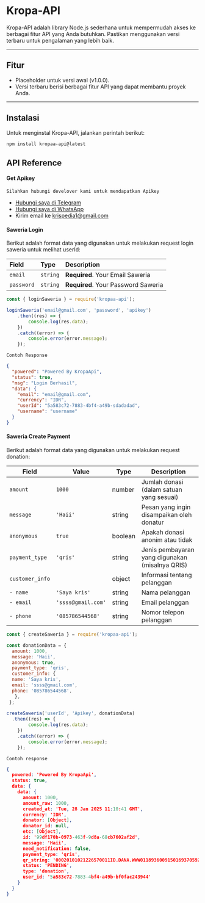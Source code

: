 # Kropa-API

Kropa-API adalah library Node.js sederhana untuk mempermudah akses ke berbagai fitur API yang Anda butuhkan. Pastikan menggunakan versi terbaru untuk pengalaman yang lebih baik.

---

## **Fitur**
- Placeholder untuk versi awal (v1.0.0).
- Versi terbaru berisi berbagai fitur API yang dapat membantu proyek Anda.

---

## **Instalasi**
Untuk menginstal Kropa-API, jalankan perintah berikut:

```sh
npm install kropaa-api@latest
```

## API Reference

#### Get Apikey
`Silahkan hubungi develover kami untuk mendapatkan Apikey`
- [Hubungi saya di Telegram](https://t.me/csegenix21)  
- [Hubungi saya di WhatsApp](https://wa.me/62882007324217)  
- Kirim email ke [krispedia1@gmail.com](mailto:krispedia1@gmail.com)

####  Saweria Login
Berikut adalah format data yang digunakan untuk melakukan request login saweria untuk melihat userId:

| Field | Type     | Description                |
| :-------- | :------- | :------------------------- |
| `email` | `string` | **Required**. Your Email Saweria |
| `password` | `string` | **Required**. Your Password Saweria |
```javascript 
const { loginSaweria } = require('kropaa-api');

loginSaweria('email@gmail.com', 'password', 'apikey')
    .then((res) => {
        console.log(res.data);
    })
    .catch((error) => {
        console.error(error.message);
    });
```
`Contoh Response`
```json
{
  "powered": "Powered By KropaApi",
  "status": true,
  "msg": "Login Berhasil",
  "data": {
    "email": "email@gmail.com",
    "currency": "IDR",
    "userId": "5a583c72-7883-4bf4-a49b-sdadadad",
    "username": "username"
  }
}
```
####  Saweria Create Payment

Berikut adalah format data yang digunakan untuk melakukan request donation:

| Field            | Value                   | Type       | Description                                               |
|------------------|-------------------------|------------|-----------------------------------------------------------|
| `amount`         | `1000`                  | number     | Jumlah donasi (dalam satuan yang sesuai)                  |
| `message`        | `'Haii'`                | string     | Pesan yang ingin disampaikan oleh donatur                 |
| `anonymous`      | `true`                  | boolean    | Apakah donasi anonim atau tidak                           |
| `payment_type`   | `'qris'`                | string     | Jenis pembayaran yang digunakan (misalnya QRIS)           |
| `customer_info`  |                         | object     | Informasi tentang pelanggan                               |
| `- name`         | `'Saya kris'`           | string     | Nama pelanggan                                            |
| `- email`        | `'ssss@gmail.com'`      | string     | Email pelanggan                                           |
| `- phone`        | `'085786544568'`        | string     | Nomor telepon pelanggan                                   |

```javascript
const { createSaweria } = require('kropaa-api');

const donationData = {
  amount: 1000,
  message: 'Haii',
  anonymous: true,
  payment_type: 'qris',
  customer_info: {
  name: 'Saya kris',
  email: 'ssss@gmail.com',
  phone: '085786544568',
   },
 };
 
createSaweria('userId', 'Apikey', donationData)
  .then((res) => {
        console.log(res.data);
    })
    .catch((error) => {
        console.error(error.message);
    });
```

`Contoh response`
```json
{
  powered: 'Powered By KropaApi',
  status: true,
  data: {
    data: {
      amount: 1000,
      amount_raw: 1000,
      created_at: 'Tue, 28 Jan 2025 11:10:41 GMT',
      currency: 'IDR',
      donator: [Object],
      donator_id: null,
      etc: [Object],
      id: '99df170b-0973-463f-9d8a-68cb7602af2d',
      message: 'Haii',
      need_notification: false,
      payment_type: 'qris',
      qr_string: '00020101021226570011ID.DANA.WWW011893600915016937059202091693705920303UME51440014ID.CO.QRIS.WWW0215ID20210917307330303UME520473925303360540410005802ID5907saweria6015Kota Jakarta Pu61051034062720115Q4YcjGk4XhN57KZ60490011ID.DANA.WWW0425MER202107140077450960864105011630437A5',
      status: 'PENDING',
      type: 'donation',
      user_id: '5a583c72-7883-4bf4-a49b-bf0fac243944'
    }
  }
}
```

